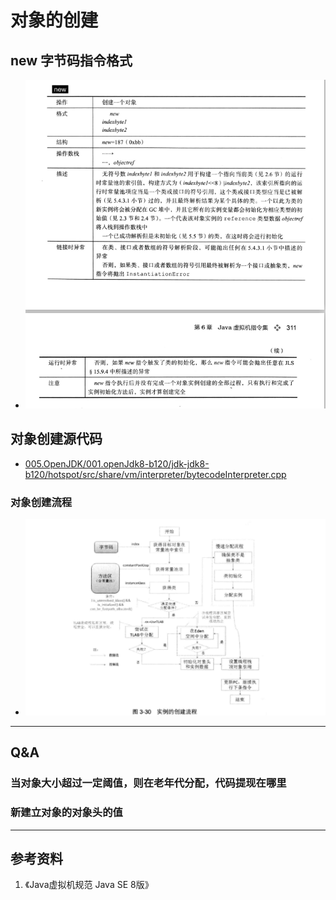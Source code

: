 # 对象的创建
## new 字节码指令格式
- <img src="./pics/2021-12-25_16-04_new_bytecode.png"/>

## 对象创建源代码
+ [005.OpenJDK/001.openJdk8-b120/jdk-jdk8-b120/hotspot/src/share/vm/interpreter/bytecodeInterpreter.cpp](../../005.OpenJDK/001.openJdk8-b120/jdk-jdk8-b120/hotspot/src/share/vm/interpreter/bytecodeInterpreter.cpp)
### 对象创建流程
- <img src="./pics/2021-12-25_17-35_Obj_create.png"/>


---
## Q&A
### 当对象大小超过一定阈值，则在老年代分配，代码提现在哪里
### 新建立对象的对象头的值

---
## 参考资料
1. 《Java虚拟机规范  Java SE 8版》